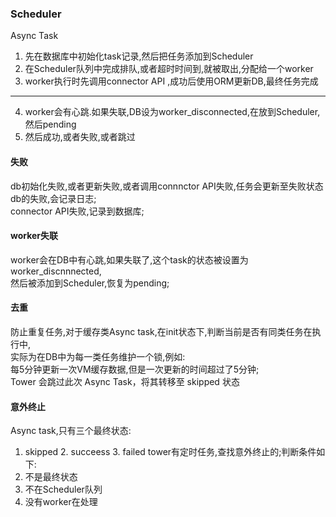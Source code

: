   ### Scheduler
  Async Task  
  1. 先在数据库中初始化task记录,然后把任务添加到Scheduler  
  2. 在Scheduler队列中完成排队,或者超时时间到,就被取出,分配给一个worker  
  3. worker执行时先调用connector API ,成功后使用ORM更新DB,最终任务完成  
  ------------------------------  
  4. worker会有心跳.如果失联,DB设为worker_disconnected,在放到Scheduler,然后pending  
  5. 然后成功,或者失败,或者跳过
  
  #### 失败  
  db初始化失败,或者更新失败,或者调用connnctor API失败,任务会更新至失败状态  
 db的失败,会记录日志;  
 connector API失败,记录到数据库;  
 #### worker失联
 worker会在DB中有心跳,如果失联了,这个task的状态被设置为worker_discnnnected,  
 然后被添加到Scheduler,恢复为pending;
 #### 去重
 防止重复任务,对于缓存类Async task,在init状态下,判断当前是否有同类任务在执行中,  
 实际为在DB中为每一类任务维护一个锁,例如:  
 每5分钟更新一次VM缓存数据,但是一次更新的时间超过了5分钟;  
  Tower 会跳过此次 Async Task，将其转移至 skipped 状态
  #### 意外终止  
  Async task,只有三个最终状态:  
  1. skipped  2. succeess  3. failed
  tower有定时任务,查找意外终止的;判断条件如下:  
  1. 不是最终状态  
  2. 不在Scheduler队列  
  3. 没有worker在处理

